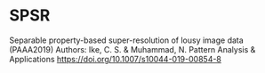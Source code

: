 # SPSR
Separable property-based super-resolution of lousy image data (PAAA2019)
Authors: Ike, C. S. & Muhammad, N. 
Pattern Analysis & Applications 
https://doi.org/10.1007/s10044-019-00854-8
